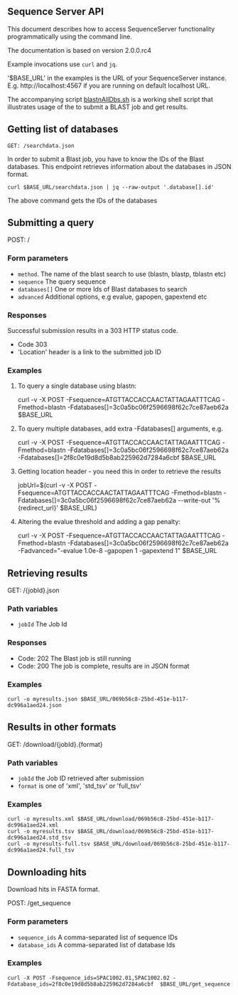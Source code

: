 ## Sequence Server API

This document describes how to access SequenceServer functionality 
programmatically using the command line.

The documentation is based on version 2.0.0.rc4

Example invocations use `curl` and `jq`. 

'$BASE_URL' in the examples is the URL of your SequenceServer instance. E.g. http://localhost:4567 if you are running on default localhost URL. 

The accompanying script [blastnAllDbs.sh](./blastnAllDbs.sh) is a working shell script that illustrates usage of the to submit a BLAST job and get results.

## Getting  list of databases

    GET: /searchdata.json

In order to submit a Blast job, you have to know the IDs of the Blast databases. This endpoint retrieves information about the databases in JSON format.

    curl $BASE_URL/searchdata.json | jq --raw-output '.database[].id'

The above command gets the IDs of the databases

## Submitting a query

POST: /

### Form parameters

* `method`. The name of the blast search to use (blastn, blastp, tblastn etc)
* `sequence` The query sequence
* `databases[]` One or more Ids of Blast databases to search
* `advanced` Additional options, e.g evalue, gapopen, gapextend etc

### Responses

Successful submission results in a 303 HTTP status code.

* Code 303
* 'Location' header is a link to the submitted job ID
     
### Examples

1. To query a single database using blastn:

    curl -v -X POST -Fsequence=ATGTTACCACCAACTATTAGAATTTCAG -Fmethod=blastn -Fdatabases[]=3c0a5bc06f2596698f62c7ce87aeb62a $BASE_URL

2. To query multiple databases, add extra -Fdatabases[] arguments, e.g.

    curl -v -X POST -Fsequence=ATGTTACCACCAACTATTAGAATTTCAG -Fmethod=blastn -Fdatabases[]=3c0a5bc06f2596698f62c7ce87aeb62a -Fdatabases[]=2f8c0e19d8d5b8ab225962d7284a6cbf $BASE_URL

3. Getting location header - you need this in order to retrieve the results

    jobUrl=$(curl -v -X POST -Fsequence=ATGTTACCACCAACTATTAGAATTTCAG -Fmethod=blastn -Fdatabases[]=3c0a5bc06f2596698f62c7ce87aeb62a --write-out '%{redirect_url}' $BASE_URL)

4. Altering the evalue threshold and adding a gap penalty:

    curl -v -X POST -Fsequence=ATGTTACCACCAACTATTAGAATTTCAG -Fmethod=blastn -Fdatabases[]=3c0a5bc06f2596698f62c7ce87aeb62a  -Fadvanced="-evalue 1.0e-8 -gapopen 1 -gapextend 1" $BASE_URL

## Retrieving results

GET: /{jobId}.json

### Path variables

* `jobId` The Job Id

### Responses

* Code: 202 The Blast job is still running
* Code: 200 The job is complete, results are in JSON format

### Examples

    curl -o myresults.json $BASE_URL/069b56c8-25bd-451e-b117-dc996a1aed24.json

## Results in other formats

GET: /download/{jobId}.{format}

### Path variables

* `jobId` the Job ID retrieved after submission
* `format` is one of 'xml', 'std_tsv' or 'full_tsv'

### Examples

    curl -o myresults.xml $BASE_URL/download/069b56c8-25bd-451e-b117-dc996a1aed24.xml
    curl -o myresults.tsv $BASE_URL/download/069b56c8-25bd-451e-b117-dc996a1aed24.std_tsv
    curl -o myresults-full.tsv $BASE_URL/download/069b56c8-25bd-451e-b117-dc996a1aed24.full_tsv

## Downloading hits

Download hits in FASTA format.

POST:  /get_sequence

### Form parameters

* `sequence_ids` A comma-separated list of sequence IDs
* `database_ids` A comma-separated list of database Ids

### Examples
    
    curl -X POST -Fsequence_ids=SPAC1002.01,SPAC1002.02 -Fdatabase_ids=2f8c0e19d8d5b8ab225962d7284a6cbf  $BASE_URL/get_sequence
